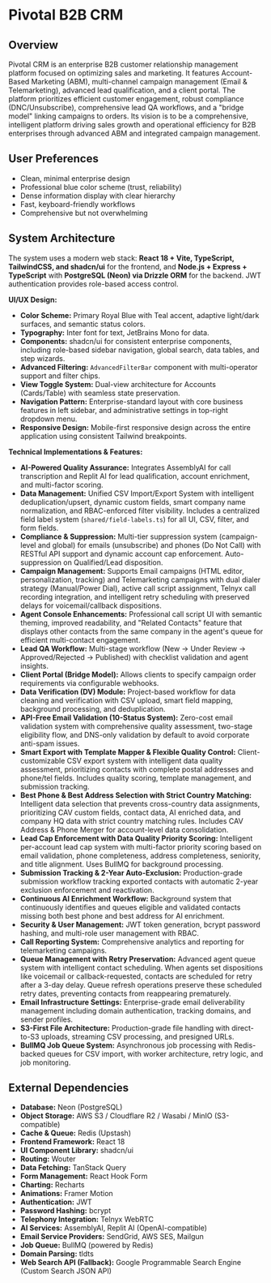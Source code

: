 # Pivotal B2B CRM

## Overview
Pivotal CRM is an enterprise B2B customer relationship management platform focused on optimizing sales and marketing. It features Account-Based Marketing (ABM), multi-channel campaign management (Email & Telemarketing), advanced lead qualification, and a client portal. The platform prioritizes efficient customer engagement, robust compliance (DNC/Unsubscribe), comprehensive lead QA workflows, and a "bridge model" linking campaigns to orders. Its vision is to be a comprehensive, intelligent platform driving sales growth and operational efficiency for B2B enterprises through advanced ABM and integrated campaign management.

## User Preferences
- Clean, minimal enterprise design
- Professional blue color scheme (trust, reliability)
- Dense information display with clear hierarchy
- Fast, keyboard-friendly workflows
- Comprehensive but not overwhelming

## System Architecture
The system uses a modern web stack: **React 18 + Vite, TypeScript, TailwindCSS, and shadcn/ui** for the frontend, and **Node.js + Express + TypeScript** with **PostgreSQL (Neon) via Drizzle ORM** for the backend. JWT authentication provides role-based access control.

**UI/UX Design:**
- **Color Scheme:** Primary Royal Blue with Teal accent, adaptive light/dark surfaces, and semantic status colors.
- **Typography:** Inter font for text, JetBrains Mono for data.
- **Components:** shadcn/ui for consistent enterprise components, including role-based sidebar navigation, global search, data tables, and step wizards.
- **Advanced Filtering:** `AdvancedFilterBar` component with multi-operator support and filter chips.
- **View Toggle System:** Dual-view architecture for Accounts (Cards/Table) with seamless state preservation.
- **Navigation Pattern:** Enterprise-standard layout with core business features in left sidebar, and administrative settings in top-right dropdown menu.
- **Responsive Design:** Mobile-first responsive design across the entire application using consistent Tailwind breakpoints.

**Technical Implementations & Features:**
- **AI-Powered Quality Assurance:** Integrates AssemblyAI for call transcription and Replit AI for lead qualification, account enrichment, and multi-factor scoring.
- **Data Management:** Unified CSV Import/Export System with intelligent deduplication/upsert, dynamic custom fields, smart company name normalization, and RBAC-enforced filter visibility. Includes a centralized field label system (`shared/field-labels.ts`) for all UI, CSV, filter, and form fields.
- **Compliance & Suppression:** Multi-tier suppression system (campaign-level and global) for emails (unsubscribe) and phones (Do Not Call) with RESTful API support and dynamic account cap enforcement. Auto-suppression on Qualified/Lead disposition.
- **Campaign Management:** Supports Email campaigns (HTML editor, personalization, tracking) and Telemarketing campaigns with dual dialer strategy (Manual/Power Dial), active call script assignment, Telnyx call recording integration, and intelligent retry scheduling with preserved delays for voicemail/callback dispositions.
- **Agent Console Enhancements:** Professional call script UI with semantic theming, improved readability, and "Related Contacts" feature that displays other contacts from the same company in the agent's queue for efficient multi-contact engagement.
- **Lead QA Workflow:** Multi-stage workflow (New → Under Review → Approved/Rejected → Published) with checklist validation and agent insights.
- **Client Portal (Bridge Model):** Allows clients to specify campaign order requirements via configurable webhooks.
- **Data Verification (DV) Module:** Project-based workflow for data cleaning and verification with CSV upload, smart field mapping, background processing, and deduplication.
- **API-Free Email Validation (10-Status System):** Zero-cost email validation system with comprehensive quality assessment, two-stage eligibility flow, and DNS-only validation by default to avoid corporate anti-spam issues.
- **Smart Export with Template Mapper & Flexible Quality Control:** Client-customizable CSV export system with intelligent data quality assessment, prioritizing contacts with complete postal addresses and phone/tel fields. Includes quality scoring, template management, and submission tracking.
- **Best Phone & Best Address Selection with Strict Country Matching:** Intelligent data selection that prevents cross-country data assignments, prioritizing CAV custom fields, contact data, AI enriched data, and company HQ data with strict country matching rules. Includes CAV Address & Phone Merger for account-level data consolidation.
- **Lead Cap Enforcement with Data Quality Priority Scoring:** Intelligent per-account lead cap system with multi-factor priority scoring based on email validation, phone completeness, address completeness, seniority, and title alignment. Uses BullMQ for background processing.
- **Submission Tracking & 2-Year Auto-Exclusion:** Production-grade submission workflow tracking exported contacts with automatic 2-year exclusion enforcement and reactivation.
- **Continuous AI Enrichment Workflow:** Background system that continuously identifies and queues eligible and validated contacts missing both best phone and best address for AI enrichment.
- **Security & User Management:** JWT token generation, bcrypt password hashing, and multi-role user management with RBAC.
- **Call Reporting System:** Comprehensive analytics and reporting for telemarketing campaigns.
- **Queue Management with Retry Preservation:** Advanced agent queue system with intelligent contact scheduling. When agents set dispositions like voicemail or callback-requested, contacts are scheduled for retry after a 3-day delay. Queue refresh operations preserve these scheduled retry dates, preventing contacts from reappearing prematurely.
- **Email Infrastructure Settings:** Enterprise-grade email deliverability management including domain authentication, tracking domains, and sender profiles.
- **S3-First File Architecture:** Production-grade file handling with direct-to-S3 uploads, streaming CSV processing, and presigned URLs.
- **BullMQ Job Queue System:** Asynchronous job processing with Redis-backed queues for CSV import, with worker architecture, retry logic, and job monitoring.

## External Dependencies
- **Database:** Neon (PostgreSQL)
- **Object Storage:** AWS S3 / Cloudflare R2 / Wasabi / MinIO (S3-compatible)
- **Cache & Queue:** Redis (Upstash)
- **Frontend Framework:** React 18
- **UI Component Library:** shadcn/ui
- **Routing:** Wouter
- **Data Fetching:** TanStack Query
- **Form Management:** React Hook Form
- **Charting:** Recharts
- **Animations:** Framer Motion
- **Authentication:** JWT
- **Password Hashing:** bcrypt
- **Telephony Integration:** Telnyx WebRTC
- **AI Services:** AssemblyAI, Replit AI (OpenAI-compatible)
- **Email Service Providers:** SendGrid, AWS SES, Mailgun
- **Job Queue:** BullMQ (powered by Redis)
- **Domain Parsing:** tldts
- **Web Search API (Fallback):** Google Programmable Search Engine (Custom Search JSON API)